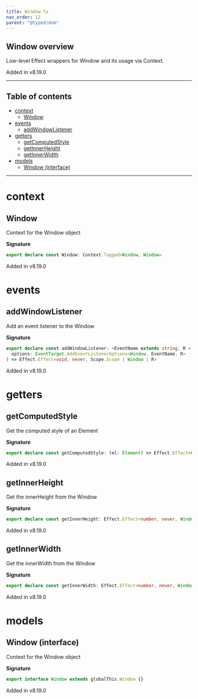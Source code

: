 ```yaml
---
title: Window.ts
nav_order: 12
parent: "@typed/dom"
---
```


## Window overview

Low-level Effect wrappers for Window and its usage via Context.

Added in v8.19.0

---

<h2 class="text-delta">Table of contents</h2>

- [context](#context)
  - [Window](#window)
- [events](#events)
  - [addWindowListener](#addwindowlistener)
- [getters](#getters)
  - [getComputedStyle](#getcomputedstyle)
  - [getInnerHeight](#getinnerheight)
  - [getInnerWidth](#getinnerwidth)
- [models](#models)
  - [Window (interface)](#window-interface)

---

# context

## Window

Context for the Window object

**Signature**

```ts
export declare const Window: Context.Tagged<Window, Window>
```

Added in v8.19.0

# events

## addWindowListener

Add an event listener to the Window

**Signature**

```ts
export declare const addWindowListener: <EventName extends string, R = never>(
  options: EventTarget.AddEventListenerOptions<Window, EventName, R>
) => Effect.Effect<void, never, Scope.Scope | Window | R>
```

Added in v8.19.0

# getters

## getComputedStyle

Get the computed style of an Element

**Signature**

```ts
export declare const getComputedStyle: (el: Element) => Effect.Effect<CSSStyleDeclaration, never, Window>
```

Added in v8.19.0

## getInnerHeight

Get the innerHeight from the Window

**Signature**

```ts
export declare const getInnerHeight: Effect.Effect<number, never, Window>
```

Added in v8.19.0

## getInnerWidth

Get the innerWidth from the Window

**Signature**

```ts
export declare const getInnerWidth: Effect.Effect<number, never, Window>
```

Added in v8.19.0

# models

## Window (interface)

Context for the Window object

**Signature**

```ts
export interface Window extends globalThis.Window {}
```

Added in v8.19.0
